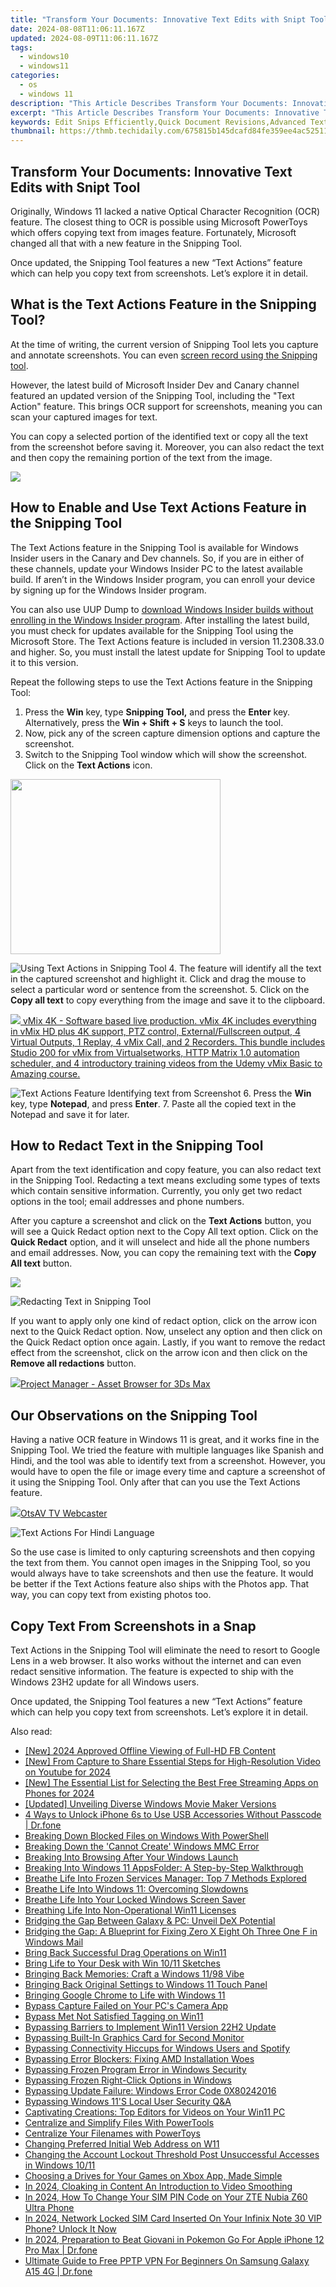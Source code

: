 ```yaml
---
title: "Transform Your Documents: Innovative Text Edits with Snipt Tool"
date: 2024-08-08T11:06:11.167Z
updated: 2024-08-09T11:06:11.167Z
tags:
  - windows10
  - windows11
categories:
  - os
  - windows 11
description: "This Article Describes Transform Your Documents: Innovative Text Edits with Snipt Tool"
excerpt: "This Article Describes Transform Your Documents: Innovative Text Edits with Snipt Tool"
keywords: Edit Snips Efficiently,Quick Document Revisions,Advanced Text Editing,Snipt Tool Improves Writing,Enhance Paperwork Ease,Optimize Content Updates,Text Changes Made Simple
thumbnail: https://thmb.techidaily.com/675815b145dcafd84fe359ee4ac52511e6c57ba8907f6c40cdafb2c11a8f5a83.jpg
---
```


## Transform Your Documents: Innovative Text Edits with Snipt Tool

 Originally, Windows 11 lacked a native Optical Character Recognition (OCR) feature. The closest thing to OCR is possible using Microsoft PowerToys which offers copying text from images feature. Fortunately, Microsoft changed all that with a new feature in the Snipping Tool.

 Once updated, the Snipping Tool features a new “Text Actions” feature which can help you copy text from screenshots. Let’s explore it in detail.

## What is the Text Actions Feature in the Snipping Tool?

 At the time of writing, the current version of Snipping Tool lets you capture and annotate screenshots. You can even [screen record using the Snipping tool](https://www.makeuseof.com/how-to-screen-record-with-windows-11-snipping-tool/).

 However, the latest build of Microsoft Insider Dev and Canary channel featured an updated version of the Snipping Tool, including the "Text Action" feature. This brings OCR support for screenshots, meaning you can scan your captured images for text.

 You can copy a selected portion of the identified text or copy all the text from the screenshot before saving it. Moreover, you can also redact the text and then copy the remaining portion of the text from the image.

<!-- affiliate ads begin -->
<a href="https://shop.mondly.com/affiliate.php?ACCOUNT=ATISTUDI&AFFILIATE=108875&PATH=https%3A%2F%2Fwww.mondly.com%3FAFFILIATE%3D108875%26RESOURCE%3D%2BGeneral%2B970x90%2B"><img src="https://secure.avangate.com/images/merchant/69c418c33ec2e1a4267fa9bb77fa1428/general-970x90.gif" border="0"></a>
<!-- affiliate ads end -->
## How to Enable and Use Text Actions Feature in the Snipping Tool

 The Text Actions feature in the Snipping Tool is available for Windows Insider users in the Canary and Dev channels. So, if you are in either of these channels, update your Windows Insider PC to the latest available build. If aren’t in the Windows Insider program, you can enroll your device by signing up for the Windows Insider program.

 You can also use UUP Dump to [download Windows Insider builds without enrolling in the Windows Insider program](https://www.makeuseof.com/windows-11-download-insider-iso-without-insider-program/). After installing the latest build, you must check for updates available for the Snipping Tool using the Microsoft Store. The Text Actions feature is included in version 11.2308.33.0 and higher. So, you must install the latest update for Snipping Tool to update it to this version.

 Repeat the following steps to use the Text Actions feature in the Snipping Tool:

1. Press the **Win** key, type **Snipping Tool,** and press the **Enter** key. Alternatively, press the **Win + Shift + S** keys to launch the tool.
2. Now, pick any of the screen capture dimension options and capture the screenshot.
3. Switch to the Snipping Tool window which will show the screenshot. Click on the **Text Actions** icon.  
<!-- affiliate ads begin -->
<a href="https://getlyla.pxf.io/c/5597632/1455723/15391" target="_top" id="1455723"><img src="//a.impactradius-go.com/display-ad/15391-1455723" border="0" alt="" width="336" height="280"/></a><img height="0" width="0" src="https://imp.pxf.io/i/5597632/1455723/15391" style="position:absolute;visibility:hidden;" border="0" />
<!-- affiliate ads end -->
![Using Text Actions in Snipping Tool](https://static1.makeuseofimages.com/wordpress/wp-content/uploads/2023/09/using-text-actions-in-snipping-tool.jpg)
4. The feature will identify all the text in the captured screenshot and highlight it. Click and drag the mouse to select a particular word or sentence from the screenshot.
5. Click on the **Copy all text** to copy everything from the image and save it to the clipboard.  
<!-- affiliate ads begin -->
<a href="https://secure.2checkout.com/order/checkout.php?PRODS=30901369&QTY=1&AFFILIATE=108875&CART=1"> <img src="https://secure.avangate.com/images/merchant/ce9a6fb2becc2d235e62b125e9260102/products/1_copy_vMixCallScreenshot1-large.jpg" border="0"> vMix 4K - Software based live production. vMix 4K includes everything in vMix HD plus 4K support, PTZ control, External/Fullscreen output, 4 Virtual Outputs, 1 Replay, 4 vMix Call, and 2 Recorders. 
This bundle includes Studio 200 for vMix from Virtualsetworks, HTTP Matrix 1.0 automation scheduler, and 4 introductory training videos from the Udemy vMix Basic to Amazing course. </a>
<!-- affiliate ads end -->
![Text Actions Feature Identifying text from Screenshot](https://static1.makeuseofimages.com/wordpress/wp-content/uploads/2023/09/text-actions-feature-identifying-text-from-screenshot.jpg)
6. Press the **Win** key, type **Notepad**, and press **Enter**.
7. Paste all the copied text in the Notepad and save it for later.

## How to Redact Text in the Snipping Tool

 Apart from the text identification and copy feature, you can also redact text in the Snipping Tool. Redacting a text means excluding some types of texts which contain sensitive information. Currently, you only get two redact options in the tool; email addresses and phone numbers.

 After you capture a screenshot and click on the **Text Actions** button, you will see a Quick Redact option next to the Copy All text option. Click on the **Quick Redact** option, and it will unselect and hide all the phone numbers and email addresses. Now, you can copy the remaining text with the **Copy All text** button.

<!-- affiliate ads begin -->
<a href="https://shop.manycam.com/order/checkout.php?PRODS=17729331&QTY=1&AFFILIATE=108875&CART=1"><img src="https://secure.avangate.com/images/merchant/8230bea7d54bcdf99cdfe85cb07313d5/mcaffbanner600x500.png" border="0"></a>
<!-- affiliate ads end -->
![Redacting Text in Snipping Tool](https://static1.makeuseofimages.com/wordpress/wp-content/uploads/2023/09/redacting-text-in-snipping-tool.jpg)

 If you want to apply only one kind of redact option, click on the arrow icon next to the Quick Redact option. Now, unselect any option and then click on the Quick Redact option once again. Lastly, if you want to remove the redact effect from the screenshot, click on the arrow icon and then click on the **Remove all redactions** button.

<!-- affiliate ads begin -->
<a href="https://secure.2checkout.com/order/checkout.php?PRODS=4709458&QTY=1&AFFILIATE=108875&CART=1"><img src="https://3d-kstudio.com/wp-content/uploads/2014/02/Project-Manager-3D-Models-4-800x800.jpg" border="0">Project Manager - Asset Browser for 3Ds Max</a>
<!-- affiliate ads end -->
## Our Observations on the Snipping Tool

 Having a native OCR feature in Windows 11 is great, and it works fine in the Snipping Tool. We tried the feature with multiple languages like Spanish and Hindi, and the tool was able to identify text from a screenshot. However, you would have to open the file or image every time and capture a screenshot of it using the Snipping Tool. Only after that can you use the Text Actions feature.

<!-- affiliate ads begin -->
<a href="https://otszone.ots7.com/order/checkout.php?PRODS=4713324&QTY=1&AFFILIATE=108875&CART=1"><img src="https://green.ots7.com/screenshots/OtsAV/OtsAVTV1.90-300x188.jpg" border="0">OtsAV TV Webcaster</a>
<!-- affiliate ads end -->
![Text Actions For Hindi Language](https://static1.makeuseofimages.com/wordpress/wp-content/uploads/2023/09/text-actions-for-hindi-language.jpg)

 So the use case is limited to only capturing screenshots and then copying the text from them. You cannot open images in the Snipping Tool, so you would always have to take screenshots and then use the feature. It would be better if the Text Actions feature also ships with the Photos app. That way, you can copy text from existing photos too.

## Copy Text From Screenshots in a Snap

 Text Actions in the Snipping Tool will eliminate the need to resort to Google Lens in a web browser. It also works without the internet and can even redact sensitive information. The feature is expected to ship with the Windows 23H2 update for all Windows users.

 Once updated, the Snipping Tool features a new “Text Actions” feature which can help you copy text from screenshots. Let’s explore it in detail.

<span class="atpl-alsoreadstyle">Also read:</span>
<div><ul>
<li><a href="https://facebook-video-files.techidaily.com/new-2024-approved-offline-viewing-of-full-hd-fb-content/"><u>[New] 2024 Approved  Offline Viewing of Full-HD FB Content</u></a></li>
<li><a href="https://eaxpv-info.techidaily.com/new-from-capture-to-share-essential-steps-for-high-resolution-video-on-youtube-for-2024/"><u>[New] From Capture to Share  Essential Steps for High-Resolution Video on Youtube for 2024</u></a></li>
<li><a href="https://fox-boxes.techidaily.com/new-the-essential-list-for-selecting-the-best-free-streaming-apps-on-phones-for-2024/"><u>[New] The Essential List for Selecting the Best Free Streaming Apps on Phones for 2024</u></a></li>
<li><a href="https://some-guidance.techidaily.com/updated-unveiling-diverse-windows-movie-maker-versions/"><u>[Updated] Unveiling Diverse Windows Movie Maker Versions</u></a></li>
<li><a href="https://iphone-unlock.techidaily.com/4-ways-to-unlock-iphone-6s-to-use-usb-accessories-without-passcode-drfone-by-drfone-ios/"><u>4 Ways to Unlock iPhone 6s to Use USB Accessories Without Passcode | Dr.fone</u></a></li>
<li><a href="https://win11-tips.techidaily.com/breaking-down-blocked-files-on-windows-with-powershell/"><u>Breaking Down Blocked Files on Windows With PowerShell</u></a></li>
<li><a href="https://win11-tips.techidaily.com/breaking-down-the-cannot-create-windows-mmc-error/"><u>Breaking Down the 'Cannot Create' Windows MMC Error</u></a></li>
<li><a href="https://win11-tips.techidaily.com/breaking-into-browsing-after-your-windows-launch/"><u>Breaking Into Browsing After Your Windows Launch</u></a></li>
<li><a href="https://win11-tips.techidaily.com/breaking-into-windows-11-appsfolder-a-step-by-step-walkthrough/"><u>Breaking Into Windows 11 AppsFolder: A Step-by-Step Walkthrough</u></a></li>
<li><a href="https://win11-tips.techidaily.com/breathe-life-into-frozen-services-manager-top-7-methods-explored/"><u>Breathe Life Into Frozen Services Manager: Top 7 Methods Explored</u></a></li>
<li><a href="https://win11-tips.techidaily.com/breathe-life-into-windows-11-overcoming-slowdowns/"><u>Breathe Life Into Windows 11: Overcoming Slowdowns</u></a></li>
<li><a href="https://win11-tips.techidaily.com/breathe-life-into-your-locked-windows-screen-saver/"><u>Breathe Life Into Your Locked Windows Screen Saver</u></a></li>
<li><a href="https://win11-tips.techidaily.com/breathing-life-into-non-operational-win11-licenses/"><u>Breathing Life Into Non-Operational Win11 Licenses</u></a></li>
<li><a href="https://win11-tips.techidaily.com/bridging-the-gap-between-galaxy-and-pc-unveil-dex-potential/"><u>Bridging the Gap Between Galaxy & PC: Unveil DeX Potential</u></a></li>
<li><a href="https://win11-tips.techidaily.com/bridging-the-gap-a-blueprint-for-fixing-zero-x-eight-oh-three-one-f-in-windows-mail/"><u>Bridging the Gap: A Blueprint for Fixing Zero X Eight Oh Three One F in Windows Mail</u></a></li>
<li><a href="https://win11-tips.techidaily.com/bring-back-successful-drag-operations-on-win11/"><u>Bring Back Successful Drag Operations on Win11</u></a></li>
<li><a href="https://win11-tips.techidaily.com/bring-life-to-your-desk-with-win-1011-sketches/"><u>Bring Life to Your Desk with Win 10/11 Sketches</u></a></li>
<li><a href="https://win11-tips.techidaily.com/bringing-back-memories-craft-a-windows-1198-vibe/"><u>Bringing Back Memories: Craft a Windows 11/98 Vibe</u></a></li>
<li><a href="https://win11-tips.techidaily.com/bringing-back-original-settings-to-windows-11-touch-panel/"><u>Bringing Back Original Settings to Windows 11 Touch Panel</u></a></li>
<li><a href="https://win11-tips.techidaily.com/bringing-google-chrome-to-life-with-windows-11/"><u>Bringing Google Chrome to Life with Windows 11</u></a></li>
<li><a href="https://win11-tips.techidaily.com/bypass-capture-failed-on-your-pcs-camera-app/"><u>Bypass Capture Failed on Your PC's Camera App</u></a></li>
<li><a href="https://win11-tips.techidaily.com/bypass-met-not-satisfied-tagging-on-win11/"><u>Bypass Met Not Satisfied Tagging on Win11</u></a></li>
<li><a href="https://win11-tips.techidaily.com/bypassing-barriers-to-implement-win11-version-22h2-update/"><u>Bypassing Barriers to Implement Win11 Version 22H2 Update</u></a></li>
<li><a href="https://win11-tips.techidaily.com/bypassing-built-in-graphics-card-for-second-monitor/"><u>Bypassing Built-In Graphics Card for Second Monitor</u></a></li>
<li><a href="https://win11-tips.techidaily.com/bypassing-connectivity-hiccups-for-windows-users-and-spotify/"><u>Bypassing Connectivity Hiccups for Windows Users and Spotify</u></a></li>
<li><a href="https://win11-tips.techidaily.com/bypassing-error-blockers-fixing-amd-installation-woes/"><u>Bypassing Error Blockers: Fixing AMD Installation Woes</u></a></li>
<li><a href="https://win11-tips.techidaily.com/bypassing-frozen-program-error-in-windows-security/"><u>Bypassing Frozen Program Error in Windows Security</u></a></li>
<li><a href="https://win11-tips.techidaily.com/bypassing-frozen-right-click-options-in-windows/"><u>Bypassing Frozen Right-Click Options in Windows</u></a></li>
<li><a href="https://win11-tips.techidaily.com/bypassing-update-failure-windows-error-code-0x80242016/"><u>Bypassing Update Failure: Windows Error Code 0X80242016</u></a></li>
<li><a href="https://win11-tips.techidaily.com/bypassing-windows-11s-local-user-security-qanda/"><u>Bypassing Windows 11'S Local User Security Q&A</u></a></li>
<li><a href="https://win11-tips.techidaily.com/captivating-creations-top-editors-for-videos-on-your-win11-pc/"><u>Captivating Creations: Top Editors for Videos on Your Win11 PC</u></a></li>
<li><a href="https://win11-tips.techidaily.com/centralize-and-simplify-files-with-powertools/"><u>Centralize and Simplify Files With PowerTools</u></a></li>
<li><a href="https://win11-tips.techidaily.com/centralize-your-filenames-with-powertoys/"><u>Centralize Your Filenames with PowerToys</u></a></li>
<li><a href="https://win11-tips.techidaily.com/changing-preferred-initial-web-address-on-w11/"><u>Changing Preferred Initial Web Address on W11</u></a></li>
<li><a href="https://win11-tips.techidaily.com/changing-the-account-lockout-threshold-post-unsuccessful-accesses-in-windows-1011/"><u>Changing the Account Lockout Threshold Post Unsuccessful Accesses in Windows 10/11</u></a></li>
<li><a href="https://win11-tips.techidaily.com/choosing-a-drives-for-your-games-on-xbox-app-made-simple/"><u>Choosing a Drives for Your Games on Xbox App, Made Simple</u></a></li>
<li><a href="https://youtube-blog.techidaily.com/24-cloaking-in-content-an-introduction-to-video-smoothing/"><u>In 2024, Cloaking in Content  An Introduction to Video Smoothing</u></a></li>
<li><a href="https://sim-unlock.techidaily.com/in-2024-how-to-change-your-sim-pin-code-on-your-zte-nubia-z60-ultra-phone-by-drfone-android/"><u>In 2024, How To Change Your SIM PIN Code on Your ZTE Nubia Z60 Ultra Phone</u></a></li>
<li><a href="https://sim-unlock.techidaily.com/in-2024-network-locked-sim-card-inserted-on-your-infinix-note-30-vip-phone-unlock-it-now-by-drfone-android/"><u>In 2024, Network Locked SIM Card Inserted On Your Infinix Note 30 VIP Phone? Unlock It Now</u></a></li>
<li><a href="https://ios-pokemon-go.techidaily.com/in-2024-preparation-to-beat-giovani-in-pokemon-go-for-apple-iphone-12-pro-max-drfone-by-drfone-virtual-ios/"><u>In 2024, Preparation to Beat Giovani in Pokemon Go For Apple iPhone 12 Pro Max | Dr.fone</u></a></li>
<li><a href="https://fake-location.techidaily.com/ultimate-guide-to-free-pptp-vpn-for-beginners-on-samsung-galaxy-a15-4g-drfone-by-drfone-virtual-android/"><u>Ultimate Guide to Free PPTP VPN For Beginners On Samsung Galaxy A15 4G | Dr.fone</u></a></li>
</ul></div>

<ins class="adsbygoogle"
      style="display:block"
      data-ad-client="ca-pub-7571918770474297"
      data-ad-slot="8358498916"
      data-ad-format="auto"
      data-full-width-responsive="true"></ins>